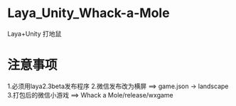 # Laya_Unity_Whack-a-Mole
Laya+Unity 打地鼠

# 注意事项
1.必须用laya2.3beta发布程序
2.微信发布改为横屏 ==>  game.json -> landscape
3.打包后的微信小游戏 ==> Whack a Mole/release/wxgame
